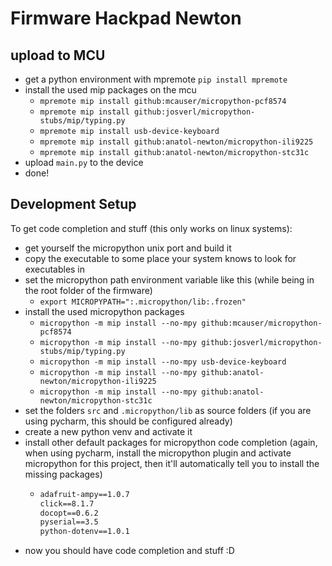 # Firmware Hackpad Newton

## upload to MCU
- get a python environment with mpremote `pip install mpremote`
- install the used mip packages on the mcu
  - `mpremote mip install github:mcauser/micropython-pcf8574`
  - `mpremote mip install github:josverl/micropython-stubs/mip/typing.py`
  - `mpremote mip install usb-device-keyboard`
  - `mpremote mip install github:anatol-newton/micropython-ili9225`
  - `mpremote mip install github:anatol-newton/micropython-stc31c`
- upload `main.py` to the device
- done!

## Development Setup

To get code completion and stuff (this only works on linux systems):

- get yourself the micropython unix port and build it
- copy the executable to some place your system knows to look for executables in
- set the micropython path environment variable like this (while being in the root folder of the firmware)
    - `export MICROPYPATH=":.micropython/lib:.frozen"`
- install the used micropython packages
    - `micropython -m mip install --no-mpy github:mcauser/micropython-pcf8574`
    - `micropython -m mip install --no-mpy github:josverl/micropython-stubs/mip/typing.py`
    - `micropython -m mip install --no-mpy usb-device-keyboard`
    - `micropython -m mip install --no-mpy github:anatol-newton/micropython-ili9225`
    - `micropython -m mip install --no-mpy github:anatol-newton/micropython-stc31c`
- set the folders `src` and `.micropython/lib` as source folders (if you are using pycharm, this should be configured
  already)
- create a new python venv and activate it
- install other default packages for micropython code completion (again, when using pycharm, install the micropython
  plugin and activate micropython for this project, then it'll automatically tell you to install the missing packages)
  - ```txt 
    adafruit-ampy==1.0.7
    click==8.1.7
    docopt==0.6.2
    pyserial==3.5
    python-dotenv==1.0.1
    ```
- now you should have code completion and stuff :D
